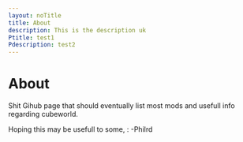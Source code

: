 ```yaml
---
layout: noTitle
title: About
description: This is the description uk
Ptitle: test1
Pdescription: test2
---
```


# About

Shit Gihub page that should eventually list most mods and usefull info regarding cubeworld.

Hoping this may be usefull to some,
: -Philrd

